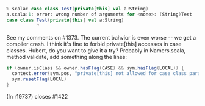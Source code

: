 ```scala
% scalac case class Test(private[this] val a:String)
a.scala:1: error: wrong number of arguments for <none>: (String)Test
case class Test(private[this] val a:String)
           ^
```

See my comments on #1373.
The current bahvior is even worse -- we get a compiler crash. I think it's fine to forbid private[this] accesses in case classes. Hubert, do you want to give it a try?
Probably in Namers.scala, method validate, add something along the lines:
```scala
if (owner.isClass && owner.hasFlag(CASE) && sym.hasFlag(LOCAL)) {
  context.error(sym.pos, "private[this] not allowed for case class parameters"
  sym.resetFlag(LOCAL)
}
```
(In r19737) closes #1422
